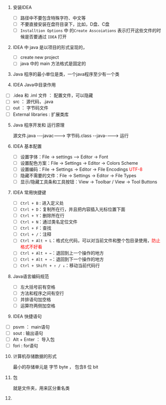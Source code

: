 1. 安装IDEA

   - [ ] 路径中不要包含特殊字符、中文等
   - [ ] 不要直接安装在盘符目录下，比如，D盘、C盘
   - [ ] `Installtion Options` 中 的`Create Asscoiations` 表示打开这些文件的时候是否要通过 `IDEA` 打开

2. IDEA 中 java 是以项目的形式呈现的，

   - [ ] create new project
   - [ ] java 中的 main 方法格式是固定的

3.  Java 程序的最小单位是类，一个java程序至少有一个类

4.  IDEA  Java中目录作用

   - [ ] .idea 和 .iml 文件 ： 配置文件，可以隐藏
   - [ ] src ： 源代码，.java
   - [ ] out ： 字节码文件
   - [ ] External libraries : 扩展类库

5. Java 程序开发和 运行原理

   源文件.java   ---javac---> 字节码.class --java----> 运行  

6. IDEA  基本配置

   - [ ] 设置字体：File -> settings --> Editor -> Font
   - [ ] 设置配色方案：File -> Settings -> Editor -> Colors Scheme
   - [ ] 设置编码：File -> Settings -> Editor -> File Encodings  <font color=red>UTF-8</font>
   - [ ] 隐藏不需要的文件：File -> Settings -> Editor -> File Types
   - [ ] 显示/隐藏工具条和工具按钮：View -> Toolbar           / View -> Tool Buttons

7. IDEA 常用快捷键

   - [ ] `Ctrl + B` :  进入定义处
   - [ ] `Ctrl + D`：复制所在行，并且把内容插入光标位置下面
   - [ ] `Ctrl + Y`：删除所在行
   - [ ] `Ctrl + N`：通过类名定位文件
   - [ ] `Ctrl + F`：查找
   - [ ] `Ctrl + /`：注释
   - [ ] `Ctrl + Alt + L`：格式化代码，可以对当前文件和整个包目录使用，<font color=red>防止格式不好看</font>
   - [ ] `Ctrl + Alt + ←`：退回到上一个操作的地方
   - [ ] `Ctrl + Alt + →`：退回到下一个操作的地方
   - [ ] `Ctrl + Shift + ↑ / ↓`：移动当前代码行

8. Java语言编码规范

   - [ ] 左大括号前有空格
   - [ ] 方法和程序之间有空行
   - [ ] 并排语句加空格
   - [ ] 运算符两侧加空格

9.  IDEA 快捷语句

   - [ ] psvm ： main语句
   - [ ] sout : 输出语句
   - [ ] Alt + Enter ： 导入包
   - [ ] fori : for语句

10. 计算机存储数据的形式

    最小的存储单元是 字节 byte ， 包含8 位 bit

11. 包

    就是文件夹，用来区分重名类

12. 